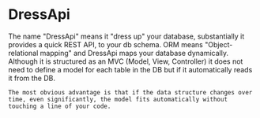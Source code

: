 <div>
    <h1>DressApi</h1>
    The name "DressApi" means it "dress up" your database, substantially it provides a quick REST API, to your db schema. 
    ORM means "Object-relational mapping" and DressApi maps your database dynamically. Although it is structured as an MVC (Model, View, Controller) it does not need to define a model for each table in the DB but if it automatically reads it from the DB. 

    The most obvious advantage is that if the data structure changes over time, even significantly, the model fits automatically without touching a line of your code.
</div>
